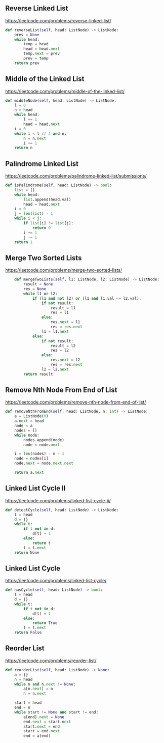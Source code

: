 ## Reverse Linked List
https://leetcode.com/problems/reverse-linked-list/
```python
def reverseList(self, head: ListNode) -> ListNode:
    prev = None
    while head:
        temp = head
        head = head.next
        temp.next = prev
        prev = temp
    return prev
```
## Middle of the Linked List
https://leetcode.com/problems/middle-of-the-linked-list/
```python
def middleNode(self, head: ListNode) -> ListNode:
    l = 0
    n = head
    while head:
        l += 1
        head = head.next     
    i = 0
    while i < l // 2 and n:
        n = n.next
        i += 1
    return n
```
## Palindrome Linked List
https://leetcode.com/problems/palindrome-linked-list/submissions/
```python
def isPalindrome(self, head: ListNode) -> bool:
    list = []
    while head:
        list.append(head.val)
        head = head.next
    i = 0
    j = len(list) - 1
    while i < j:
        if list[i] != list[j]:
            return 0
        i += 1
        j -= 1
    return 1
```
## Merge Two Sorted Lists
https://leetcode.com/problems/merge-two-sorted-lists/
```python
    def mergeTwoLists(self, l1: ListNode, l2: ListNode) -> ListNode:
        result = None
        res = None
        while l1 or l2:
            if (l1 and not l2) or (l1 and l1.val <= l2.val):
                if not result:
                    result = l1
                    res = l1
                else:
                    res.next = l1
                    res = res.next
                l1 = l1.next
            else:
                if not result:
                    result = l2
                    res = l2
                else:
                    res.next = l2
                    res = res.next
                l2 = l2.next
        return result
```
## Remove Nth Node From End of List
https://leetcode.com/problems/remove-nth-node-from-end-of-list/
```python
def removeNthFromEnd(self, head: ListNode, n: int) -> ListNode:
    a = ListNode(0)
    a.next = head
    node = a
    nodes = []
    while node:
        nodes.append(node)
        node = node.next

    i = len(nodes) - n - 1
    node = nodes[i]
    node.next = node.next.next

    return a.next
```
## Linked List Cycle II
https://leetcode.com/problems/linked-list-cycle-ii/
```python
def detectCycle(self, head: ListNode) -> ListNode:
    t = head
    d = {}
    while t:
        if t not in d:
            d[t] = 1
        else:
            return t
        t = t.next
    return None
```
## Linked List Cycle
https://leetcode.com/problems/linked-list-cycle/
```python
def hasCycle(self, head: ListNode) -> bool:
    t = head
    d = {}
    while t:
        if t not in d:
            d[t] = 1
        else:
            return True
        t = t.next
    return False
```
## Reorder List
https://leetcode.com/problems/reorder-list/
```python
def reorderList(self, head: ListNode) -> None:
    a = {}
    n = head
    while n and n.next != None:
        a[n.next] = n
        n = n.next

    start = head
    end = n
    while start != None and start != end:
        a[end].next = None
        end.next = start.next
        start.next = end
        start = end.next
        end = a[end]
